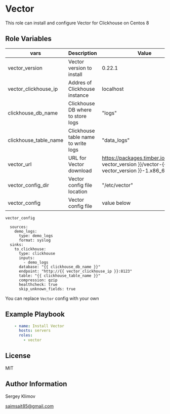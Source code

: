 Vector
=========

This role can install and configure Vector for Clickhouse on Centos 8

Role Variables
--------------

| vars | Description | Value | Location |
|------|------------|---|---|
| vector_version | Vector version to install | 0.22.1 | defaults/main.yml |
| vector_clickhouse_ip | Addres of Clickhouse instance | localhost | defaults/main.yml |
| clickhouse_db_name | Clickhouse DB where to store logs |"logs"  | defaults/main.yml |
| clickhouse_table_name | Clickhouse table name to write logs | "data_logs" | defaults/main.yml |
| vector_url | URL for Vector download |  <https://packages.timber.io/vector/>{{ vector_version }}/vector-{{ vector_version }}-1.x86_64.rpm | vars/main.yml |
| vector_config_dir | Vector config file location | "/etc/vector" | vars/main.yml |
| vector_config | Vector config file | value below | default/main.yml |

`vector_config`

```text
  sources:
    demo_logs:
      type: demo_logs
      format: syslog
  sinks:
    to_clickhouse:
      type: clickhouse
      inputs:
        - demo_logs
      database: "{{ clickhouse_db_name }}"
      endpoint: "http://{{ vector_clickhouse_ip }}:8123"
      table: "{{ clickhouse_table_name }}"
      compression: gzip
      healthcheck: true
      skip_unknown_fields: true
```

You can replace `Vector` config with your own

Example Playbook
----------------

```yml
    - name: Install Vector
      hosts: servers
      roles:
        - vector
```

License
-------

MIT

Author Information
------------------

Sergey Klimov

<saimsait85@gmail.com>